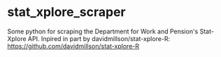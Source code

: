 # stat_xplore_scraper
Some python for scraping the Department for Work and Pension's Stat-Xplore API. 
Inpired in part by davidmillson/stat-xplore-R: https://github.com/davidmillson/stat-xplore-R
